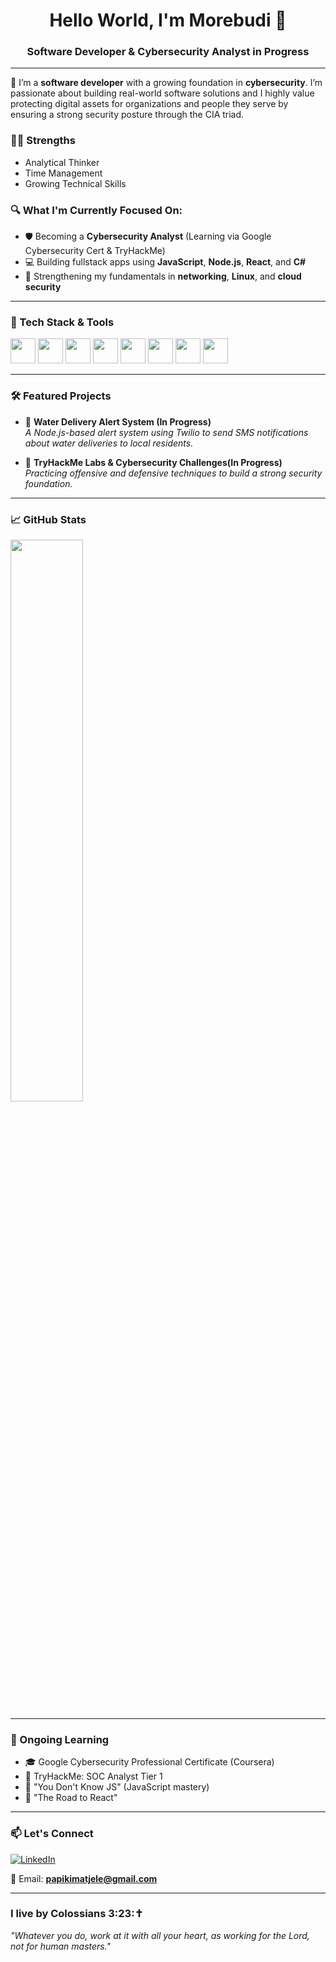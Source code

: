 <h1 align="center">Hello World, I'm Morebudi 👋</h1>
<h3 align="center">Software Developer & Cybersecurity Analyst in Progress</h3>

---

🚀 I’m a **software developer** with a growing foundation in **cybersecurity**. I’m passionate about building real-world software solutions and I highly value protecting digital assets for organizations and people they serve by ensuring a strong security posture through the CIA triad.

### 💪🏾 Strengths
- Analytical Thinker
- Time Management
- Growing Technical Skills

### 🔍 What I'm Currently Focused On:
- 🛡️ Becoming a **Cybersecurity Analyst** (Learning via Google Cybersecurity Cert & TryHackMe)
- 💻 Building fullstack apps using **JavaScript**, **Node.js**, **React**, and **C#**
- 🧠 Strengthening my fundamentals in **networking**, **Linux**, and **cloud security**

---

### 🧰 Tech Stack & Tools
<p align="left">
  <img src="https://cdn.jsdelivr.net/gh/devicons/devicon/icons/javascript/javascript-original.svg" width="40"/>
  <img src="https://cdn.jsdelivr.net/gh/devicons/devicon/icons/react/react-original.svg" width="40"/>
  <img src="https://cdn.jsdelivr.net/gh/devicons/devicon/icons/nodejs/nodejs-original.svg" width="40"/>
  <img src="https://cdn.jsdelivr.net/gh/devicons/devicon/icons/csharp/csharp-original.svg" width="40"/>
  <img src="https://cdn.jsdelivr.net/gh/devicons/devicon/icons/html5/html5-original.svg" width="40"/>
  <img src="https://cdn.jsdelivr.net/gh/devicons/devicon/icons/css3/css3-original.svg" width="40"/>
  <img src="https://cdn.jsdelivr.net/gh/devicons/devicon/icons/mysql/mysql-original.svg" width="40"/>
  <img src="https://cdn.jsdelivr.net/gh/devicons/devicon/icons/linux/linux-original.svg" width="40"/>
</p>

---

### 🛠️ Featured Projects
- 🔔 **Water Delivery Alert System (In Progress)**  
  *A Node.js-based alert system using Twilio to send SMS notifications about water deliveries to local residents.*

- 🔐 **TryHackMe Labs & Cybersecurity Challenges(In Progress)**  
  *Practicing offensive and defensive techniques to build a strong security foundation.*

---

### 📈 GitHub Stats
<p align="left"> 
  <img src="https://github-readme-stats.vercel.app/api/top-langs/?username=JacksonMatjele3&layout=compact&theme=tokyonight" width="48%" />
</p>

---

### 🧠 Ongoing Learning
- 🎓 Google Cybersecurity Professional Certificate (Coursera)
- 🔐 TryHackMe: SOC Analyst Tier 1
- 📘 "You Don't Know JS" (JavaScript mastery)
- 📗 "The Road to React"

---

### 📫 Let's Connect
[![LinkedIn](https://img.shields.io/badge/-LinkedIn-blue?style=flat-square&logo=linkedin&link=https://www.linkedin.com/in/morebudi-matjele-8a7350219)](https://www.linkedin.com/in/morebudi-matjele-8a7350219)

📧 Email: **papikimatjele@gmail.com**

---
### I live by Colossians 3:23:✝️  
  _"Whatever you do, work at it with all your heart, as working for the Lord, not for human masters."_


<!-- Optional trophies -->
<!--
![trophy](https://github-profile-trophy.vercel.app/?username=morebudi&theme=dracula)
-->
